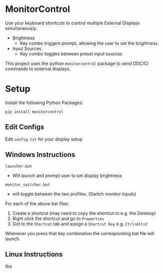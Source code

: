 # MonitorControl

Use your keyboard shortcuts to control multiple External Displays simultaneously.
- Brightness
    - Key combo triggers prompt, allowing the user to set the brightness.
- Input Sources
    - Key combo toggles between preset input sources

This project uses the python `monitorcontrol` package to send DDC/CI commands to external displays.

# Setup
Install the following Python Packages:

`pip install monitorcontrol`

## Edit Configs
Edit `config.txt` for your display setup

## Windows Instructions
`launcher.bat`
- Will launch and prompt user to set display brightness

`monitor_switcher.bat`
- will toggle between the two profiles. (Switch monitor inputs)

For each of the above bat files:

1. Create a shortcut (may need to copy the shortcut to e.g. the Desktop)
2. Right click the shortcut and go to `Properties`
3. Got to the `Shortcut` tab and assign a `Shortcut Key` e.g. `Ctrl+Alt+Z`

Whenever you press that key combination the corresponding bat file will launch.

## Linux Instructions
tba
